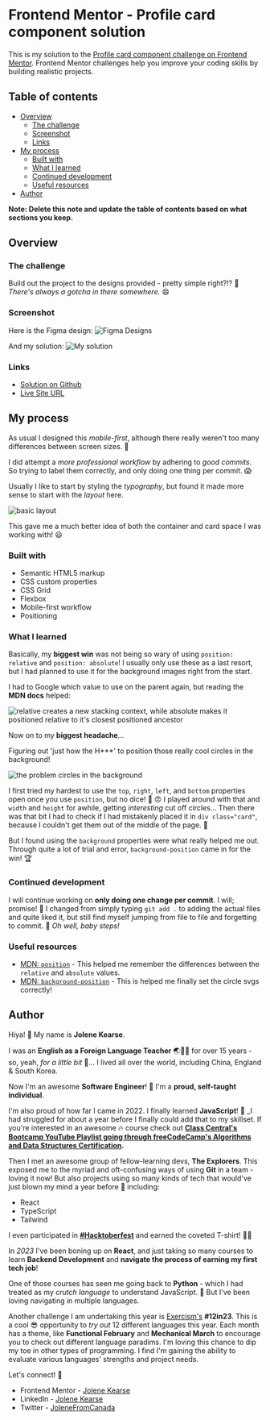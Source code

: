 # Frontend Mentor - Profile card component solution

This is my solution to the [Profile card component challenge on Frontend Mentor](https://www.frontendmentor.io/challenges/profile-card-component-cfArpWshJ). Frontend Mentor challenges help you improve your coding skills by building realistic projects. 

## Table of contents

- [Overview](#overview)
  - [The challenge](#the-challenge)
  - [Screenshot](#screenshot)
  - [Links](#links)
- [My process](#my-process)
  - [Built with](#built-with)
  - [What I learned](#what-i-learned)
  - [Continued development](#continued-development)
  - [Useful resources](#useful-resources)
- [Author](#author)

**Note: Delete this note and update the table of contents based on what sections you keep.**

## Overview

### The challenge

Build out the project to the designs provided - pretty simple right?!? 🤣  _There's always a gotcha in there somewhere._ 😄

### Screenshot

Here is the Figma design:
![Figma Designs](screenshots/figma-designs.png)

And my solution:
![My solution]()


### Links

- [Solution on Github](https://github.com/JoleneKearse/fem-profile-card-component)
- [Live Site URL](https://fem-profile-card-component-rho.vercel.app/)

## My process

As usual I designed this *mobile-first*, although there really weren't too many differences between screen sizes. 🤣

I did attempt a _more professional workflow_ by adhering to *good commits*. So trying to label them correctly, and only doing one thing per commit. 😱

Usually I like to start by styling the *typography*, but found it made more sense to start with the *layout* here.

![basic layout](screenshots/layout.png)

This gave me a much better idea of both the container and card space I was working with! 😃

### Built with

- Semantic HTML5 markup
- CSS custom properties
- CSS Grid
- Flexbox
- Mobile-first workflow
- Positioning


### What I learned

Basically, my **biggest win** was not being so wary of using `position: relative` and `position: absolute`! I usually only use these as a last resort, but I had planned to use it for the background images right from the start. 

I had to Google which value to use on the parent again, but reading the **MDN docs** helped:

![relative creates a new stacking context, while absolute makes it positioned relative to it's closest positioned ancestor](screenshots/relative-absolute.png)

Now on to my **biggest headache**...

Figuring out 'just how the H***' to position those really cool circles in the background!

![the problem circles in the background](screenshots/circles.png)

I first tried my hardest to use the `top`, `right`, `left`, and `bottom` properties open once you use `position`, but no dice! 🎲 😠 I played around with that and `width` and `height` for awhile, getting _interesting_ cut off circles...  Then there was that bit I had to check if I had mistakenly placed it in `div class="card"`, because I couldn't get them out of the middle of the page.  🤯

But I found using the `background` properties were what really helped me out.  Through quite a lot of trial and error, `background-position` came in for the win! 🏆

### Continued development

I will continue working on **only doing one change per commit**. I will; promise! 🤞 I changed from simply typing `git add .` to adding the actual files and quite liked it, but still find myself jumping from file to file and forgetting to commit. 🤣  _Oh well, baby steps!_

### Useful resources

- [MDN: `position`](https://developer.mozilla.org/en-US/docs/Web/CSS/position) - This helped me remember the differences between the `relative` and `absolute` values.
- [MDN: `background-position`](https://developer.mozilla.org/en-US/docs/Web/CSS/position) - This is helped me finally set the circle svgs correctly!


## Author

Hiya! 👋 My name is **Jolene Kearse**.  

I was an **English as a Foreign Language Teacher** ️🌏🧑‍🏫 for over 15 years - so, yeah, _for a little bit_ 🤌...  I lived all over the world, including China, England & South Korea.

Now I'm an awesome **Software Engineer**! 💃 I'm a **proud, self-taught individual**. 

I'm also proud of how far I came in 2022.  I finally learned **JavaScript**! 🍻 _I had struggled for about a year before I finally could add that to my skillset.  If you're interested in an awesome 🔥 course check out **[Class Central's Bootcamp YouTube Playlist going through freeCodeCamp's Algorithms and Data Structures Certification](https://www.youtube.com/playlist?list=PLU3RKvMpgrSEoqVIV14K_zuinrIBcnCgT).**

Then I met an awesome group of fellow-learning devs, **The Explorers**.  This exposed me to the myriad and oft-confusing ways of using **Git** in a team - loving it now!  But also projects using so many kinds of tech that would've just blown my mind a year before 🤯 including:
- React
- TypeScript
- Tailwind

I even participated in **[#Hacktoberfest](https://hacktoberfest.com/)** and earned the coveted T-shirt! 🎉👕


In *2023* I've been boning up on **React**, and just taking so many courses to learn **Backend Development** and **navigate the process of earning my first tech job**!

One of those courses has seen me going back to **Python** - which I had treated as my _crutch language_ to understand JavaScript.  🤣  But I've been loving navigating in multiple languages.

Another challenge I am undertaking this year is [Exercism's](https://exercism.org/) **#12in23**.  This is a cool 😎 opportunity to _try out_ 12 different languages this year.  Each month has a theme, like **Functional February** and **Mechanical March** to encourage you to check out different language paradims.  I'm loving this chance to dip my toe in other types of programming.  I find I'm gaining the ability to evaluate various languages' strengths and project needs.

Let's connect! 💬

- Frontend Mentor - [Jolene Kearse](https://www.frontendmentor.io/profile/JoleneKearse)
- LinkedIn - [Jolene Kearse](https://www.linkedin.com/in/jolene-kearse-2562ba218/)
- Twitter - [JoleneFromCanada](https://twitter.com/FromJolene)




